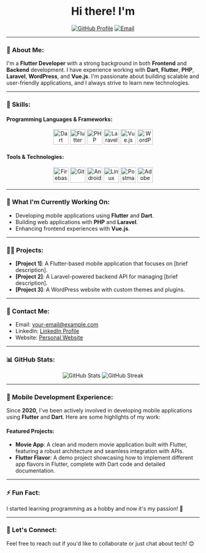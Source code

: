 <h1 align="center">Hi there! I'm</h1>

<p align="center">
  <a href="https://github.com/username"><img src="https://img.shields.io/badge/GitHub-Profile-blue?style=for-the-badge&logo=github" alt="GitHub Profile"></a>
  <a href="mailto:your-email"><img src="https://img.shields.io/badge/Email-Contact-green?style=for-the-badge&logo=gmail" alt="Email"></a>
</p>

---

### 🌟 About Me:
I'm a **Flutter Developer** with a strong background in both **Frontend** and **Backend** development. I have experience working with **Dart**, **Flutter**, **PHP**, **Laravel**, **WordPress**, and **Vue.js**. I'm passionate about building scalable and user-friendly applications, and I always strive to learn new technologies.

---

### 💼 Skills:

#### Programming Languages & Frameworks:
<div align="center">
  <img src="https://cdn.jsdelivr.net/gh/devicons/devicon/icons/dart/dart-original.svg" alt="Dart" width="40" height="40"/>
  <img src="https://cdn.jsdelivr.net/gh/devicons/devicon/icons/flutter/flutter-original.svg" alt="Flutter" width="40" height="40"/>
  <img src="https://cdn.jsdelivr.net/gh/devicons/devicon/icons/php/php-original.svg" alt="PHP" width="40" height="40"/>
  <img src="https://cdn.jsdelivr.net/gh/devicons/devicon/icons/laravel/laravel-plain-wordmark.svg" alt="Laravel" width="40" height="40"/>
  <img src="https://cdn.jsdelivr.net/gh/devicons/devicon/icons/vuejs/vuejs-original.svg" alt="Vue.js" width="40" height="40"/>
  <img src="https://cdn.jsdelivr.net/gh/devicons/devicon/icons/wordpress/wordpress-plain.svg" alt="WordPress" width="40" height="40"/>
</div>

#### Tools & Technologies:
<div align="center">
  <img src="https://cdn.jsdelivr.net/gh/devicons/devicon/icons/firebase/firebase-plain-wordmark.svg" alt="Firebase" width="40" height="40"/>
  <img src="https://cdn.jsdelivr.net/gh/devicons/devicon/icons/git/git-original.svg" alt="Git" width="40" height="40"/>
  <img src="https://cdn.jsdelivr.net/gh/devicons/devicon/icons/android/android-original-wordmark.svg" alt="Android" width="40" height="40"/>
  <img src="https://cdn.jsdelivr.net/gh/devicons/devicon/icons/linux/linux-original.svg" alt="Linux" width="40" height="40"/>
  <img src="https://cdn.jsdelivr.net/gh/devicons/devicon/icons/postman/postman-original.svg" alt="Postman" width="40" height="40"/>
  <img src="https://cdn.jsdelivr.net/gh/devicons/devicon/icons/xd/xd-line.svg" alt="Adobe XD" width="40" height="40"/>
</div>

---

### 🚀 What I'm Currently Working On:
- Developing mobile applications using **Flutter** and **Dart**.
- Building web applications with **PHP** and **Laravel**.
- Enhancing frontend experiences with **Vue.js**.

---

### 👨‍💻 Projects:
- **[Project 1]**: A Flutter-based mobile application that focuses on [brief description].
- **[Project 2]**: A Laravel-powered backend API for managing [brief description].
- **[Project 3]**: A WordPress website with custom themes and plugins.

---

### 📝 Contact Me:
- Email: [your-email@example.com](mailto:your-email@example.com)
- LinkedIn: [LinkedIn Profile](https://www.linkedin.com/in/your-profile/)
- Website: [Personal Website](https://www.yourwebsite.com)

---

### 📊 GitHub Stats:
<div align="center">
  <img src="https://github-readme-stats.vercel.app/api?username=your-username&show_icons=true&theme=dark" alt="GitHub Stats" />
  <img src="https://github-readme-streak-stats.herokuapp.com/?user=your-username&theme=dark" alt="GitHub Streak" />
</div>

---

### 📱 Mobile Development Experience:
Since **2020**, I've been actively involved in developing mobile applications using **Flutter** and **Dart**. Here are some highlights of my work:

#### Featured Projects:
- **Movie App**: A clean and modern movie application built with Flutter, featuring a robust architecture and seamless integration with APIs.
- **Flutter Flavor**: A demo project showcasing how to implement different app flavors in Flutter, complete with Dart code and detailed documentation.

---

### ⚡ Fun Fact:
I started learning programming as a hobby and now it's my passion! 🚀

---

### 🤝 Let's Connect:
Feel free to reach out if you'd like to collaborate or just chat about tech! 😊
